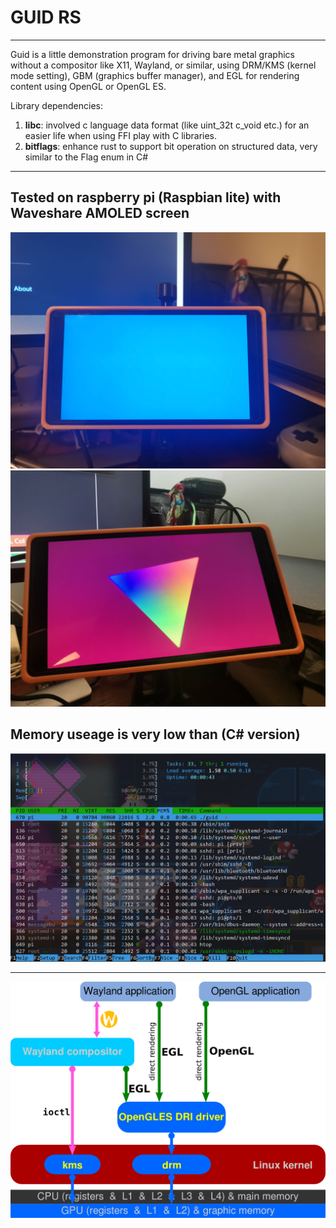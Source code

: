 # GUID RS
---
Guid is a little demonstration program for driving bare metal graphics without a compositor like X11, Wayland, or similar, using DRM/KMS (kernel mode setting), GBM (graphics buffer manager), and EGL for rendering content using OpenGL or OpenGL ES.

Library dependencies:
1. **libc**: involved c language data format (like uint_32t c_void etc.) for an easier life when using FFI play with C libraries.
2. **bitflags**: enhance rust to support bit operation on structured data, very similar to the Flag enum in C#

---
## Tested on raspberry pi (Raspbian lite) with Waveshare AMOLED screen
![image_01](https://github.com/XionWin/guid-rs/blob/main/resources/image_01.jpg?raw=true)
![image_02](https://github.com/XionWin/guid-rs/blob/main/resources/image_02.jpg?raw=true)

## Memory useage is very low than (C# version)
![image_03](https://github.com/XionWin/guid-rs/blob/main/resources/image_03.jpg?raw=true)

---
![DRM/KMS diagram](https://github.com/XionWin/guid-rs/blob/main/resources/Linux_graphics_drivers_DRI_Wayland.svg.png?raw=true)
